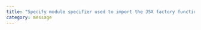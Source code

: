 ```yaml
---
title: "Specify module specifier used to import the JSX factory functions when using 'jsx: react-jsx*'."
category: message
---
```

